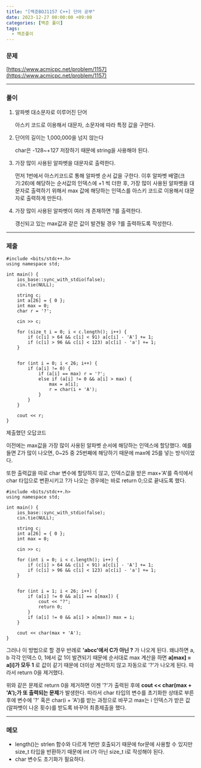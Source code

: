 ```yaml
---
title: "[백준BOJ1157 C++] 단어 공부"
date: 2023-12-27 00:00:00 +09:00
categories: [백준 풀이]
tags:
  - 백준풀이
---
```

### 문제

[https://www.acmicpc.net/problem/1157](https://www.acmicpc.net/problem/1157)

***

### 풀이

1. 알파벳 대소문자로 이루어진 단어

   아스키 코드로 이용해서 대문자, 소문자에 따라 특정 값을 구한다.
2. 단어의 길이는 1,000,000을 넘지 않는다

   char은 -128~+127 저장하기 때문에 string을 사용해야 된다.
3. 가장 많이 사용된 알파벳을 대문자로 출력한다.

   먼저 1번에서 아스키코드로 통해 알파벳 순서 값을 구한다.
   이후 알파벳 배열(크기:26)에 해당하는 순서값의 인덱스에 +1 씩 더한 후,
   가장 많이 사용된 알파벳을 대문자로 출력하기 위해서
   max 값에 해당하는 인덱스를 아스키 코드로 이용해서 대문자로 출력하게 만든다.
4. 가장 많이 사용된 알파벳이 여러 개 존재하면 ?를 출력한다.

   갱신되고 있는 max값과 같은 값이 발견될 경우 ?를 출력하도록 작성한다.

***

### 제출

```C++17
#include <bits/stdc++.h>
using namespace std;

int main() {
	ios_base::sync_with_stdio(false);
	cin.tie(NULL);

	string c;
	int a[26] = { 0 };
	int max = 0;
	char r = '?';

	cin >> c;

	for (size_t i = 0; i < c.length(); i++) {
		if (c[i] > 64 && c[i] < 91) a[c[i] - 'A'] += 1;
		if (c[i] > 96 && c[i] < 123) a[c[i] - 'a'] += 1;
	}


	for (int i = 0; i < 26; i++) {
		if (a[i] != 0) {
			if (a[i] == max) r = '?';
			else if (a[i] != 0 && a[i] > max) {
				max = a[i];
				r = char(i + 'A');
			}
		}
	}

	cout << r;
}
```

제출했던 오답코드

이전에는 max값을 가장 많이 사용된 알파벳 순서에 해당하는 인덱스에 할당했다.
예를 들면 Z가 많이 나오면, 0~25 중 25번째에 해당하기 때문에 max에 25를 넣는 방식이었다.

또한 출력값을 따로 char 변수에 할당하지 않고, 
인덱스값을 받은 max+'A'를 즉석에서 char 타입으로 변환시키고
?가 나오는 경우에는 바로 return 0;으로 끝내도록 했다.

```C++17
#include <bits/stdc++.h>
using namespace std;

int main() {
	ios_base::sync_with_stdio(false);
	cin.tie(NULL);

	string c;
	int a[26] = { 0 };
	int max = 0;

	cin >> c;

	for (int i = 0; i < c.length(); i++) {
		if (c[i] > 64 && c[i] < 91) a[c[i] - 'A'] += 1;
		if (c[i] > 96 && c[i] < 123) a[c[i] - 'a'] += 1;
	}


	for (int i = 1; i < 26; i++) {
		if (a[i] != 0 && a[i] == a[max]) {
			cout << "?";
			return 0;
		}
		if (a[i] != 0 && a[i] > a[max]) max = i;
	}

	cout << char(max + 'A');
}
```

그러나 이 방법으로 할 경우 반례로 **'abcc'에서 C가 아닌 ?** 가 나오게 된다.
왜냐하면 a, b 각각 인덱스 0, 1에서 값 1이 발견되기 때문에
순서대로 max 계산을 하면 **a[max] = a[i]가 모두 1** 로 값이 같기 때문에
더이상 계산하지 않고 자동으로 '?'가 나오게 된다. 따라서 return 0을 제거했다.

위와 같은 문제로 return 0을 제거하면 
이젠 '?'가 출력된 후에 **cout << char(max + 'A');가 또 출력되는 문제**가 발생한다.
따라서 char 타입의 변수를 초기화한 상태로 부른 후에 
변수에 '?' 혹은 char(i + 'A')를 받는 과정으로 바꾸고 
max는 i 인덱스가 받은 값(알파벳이 나온 횟수)를 받도록 바꾸어 최종제출을 했다.

***

### 메모
- length()는 strlen 함수와 다르게 1번만 호출되기 때문에 for문에 사용할 수 있지만
  size_t 타입을 반환하기 때문에 int i가 아닌 size_t i로 작성해야 된다.
- char 변수도 초기화가 필요하다.
